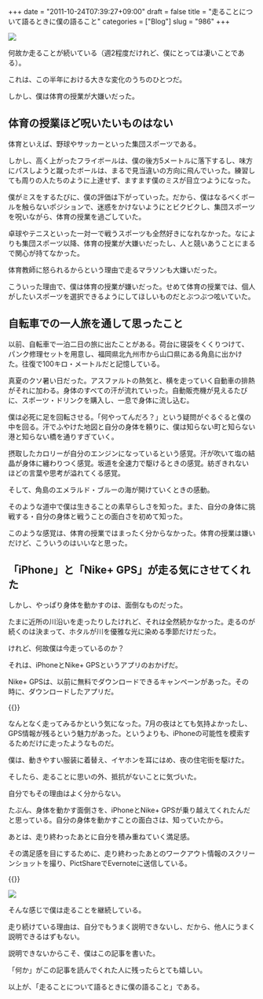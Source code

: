 +++
date = "2011-10-24T07:39:27+09:00"
draft = false
title = "走ることについて語るときに僕の語ること"
categories = ["Blog"]
slug = "986"
+++

![](/images/2011/10/0986_1.jpg)

何故か走ることが続いている（週2程度だけれど、僕にとっては凄いことである）。

これは、この半年における大きな変化のうちのひとつだ。

しかし、僕は体育の授業が大嫌いだった。

## 体育の授業ほど呪いたいものはない

体育といえば、野球やサッカーといった集団スポーツである。

しかし、高く上がったフライボールは、僕の後方5メートルに落下するし、味方にパスしようと蹴ったボールは、まるで見当違いの方向に飛んでいった。練習しても周りの人たちのように上達せず、ますます僕のミスが目立つようになった。

僕がミスをするたびに、僕の評価は下がっていった。だから、僕はなるべくボールを触らないポジションで、迷惑をかけないようにとビクビクし、集団スポーツを呪いながら、体育の授業を過ごしていた。

卓球やテニスといった一対一で戦うスポーツも全然好きになれなかった。なによりも集団スポーツ以降、体育の授業が大嫌いだったし、人と競いあうことにまるで関心が持てなかった。

体育教師に怒られるからという理由で走るマラソンも大嫌いだった。

こういった理由で、僕は体育の授業が嫌いだった。せめて体育の授業では、個人がしたいスポーツを選択できるようにしてほしいものだとぶつぶつ呟いていた。

## 自転車での一人旅を通して思ったこと

以前、自転車で一泊二日の旅に出たことがある。荷台に寝袋をくくりつけて、パンク修理セットを用意し、福岡県北九州市から山口県にある角島に出かけた。往復で100キロ・メートルだと記憶している。

真夏のクソ暑い日だった。アスファルトの熱気と、横を走っていく自動車の排熱がそれに加わる。身体のすべての汗が流れていった。自動販売機が見えるたびに、スポーツ・ドリンクを購入し、一息で身体に流し込む。

僕は必死に足を回転させる。「何やってんだろ？」という疑問がぐるぐると僕の中を回る。汗でふやけた地図と自分の身体を頼りに、僕は知らない町と知らない港と知らない橋を通りすぎていく。

摂取したカロリーが自分のエンジンになっているという感覚。汗が吹いて塩の結晶が身体に纏わりつく感覚。坂道を全速力で駆けるときの感覚。紡ぎきれないほどの言葉や思考が溢れてくる感覚。

そして、角島のエメラルド・ブルーの海が開けていくときの感動。

そのような道中で僕は生きることの素早らしさを知った。また、自分の身体に挑戦する・自分の身体と戦うことの面白さを初めて知った。

このような感覚は、体育の授業ではまったく分からなかった。体育の授業は嫌いだけど、こういうのはいいなと思った。

## 「iPhone」と「Nike+ GPS」が走る気にさせてくれた

しかし、やっぱり身体を動かすのは、面倒なものだった。

たまに近所の川沿いを走ったりしたけれど、それは全然続かなかった。走るのが続くのは決まって、ホタルが川を優雅な光に染める季節だけだった。

けれど、何故僕は今走っているのか？

それは、iPhoneとNike+ GPSというアプリのおかげだ。

Nike+ GPSは、以前に無料でダウンロードできるキャンペーンがあった。その時に、ダウンロードしたアプリだ。

{{<app id="387771637" title="Nike+ GPS 3.2.1（￥170）" src="http://a5.mzstatic.com/us/r1000/119/Purple/65/17/c0/mzl.xfbkswei.100x100-75.png">}}

なんとなく走ってみるかという気になった。7月の夜はとても気持よかったし、GPS情報が残るという魅力があった。というよりも、iPhoneの可能性を模索するためだけに走ったようなものだ。

僕は、動きやすい服装に着替え、イヤホンを耳にはめ、夜の住宅街を駆けた。

そしたら、走ることに思いの外、抵抗がないことに気づいた。

自分でもその理由はよく分からない。

たぶん、身体を動かす面倒さを、iPhoneとNike+ GPSが乗り越えてくれたんだと思っている。自分の身体を動かすことの面白さは、知っていたから。

あとは、走り終わったあとに自分を積み重ねていく満足感。

その満足感を目にするために、走り終わったあとのワークアウト情報のスクリーンショットを撮り、PictShareでEvernoteに送信している。

{{<app id="390945637" title="PictShare - multiple photos/movies uploader 2.5.2（￥250）" src="http://a1.mzstatic.com/us/r1000/081/Purple/8b/d6/08/mzl.tcxcrzie.100x100-75.jpg">}}

![](/images/2011/10/0986_2.jpg)

そんな感じで僕は走ることを継続している。

走り続けている理由は、自分でもうまく説明できないし、だから、他人にうまく説明できるはずもない。

説明できないからこそ、僕はこの記事を書いた。

「何か」がこの記事を読んでくれた人に残ったらとても嬉しい。

以上が、「走ることについて語るときに僕の語ること」である。
